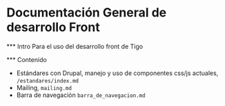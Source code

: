 # Documentación General de desarrollo Front

*** Intro
Para el uso del desarrollo front de Tigo

*** Contenido
* Estándares con Drupal, manejo y uso de componentes css/js actuales, `/estandares/index.md`
* Mailing, `mailing.md`
* Barra de navegación `barra_de_navegacion.md`
